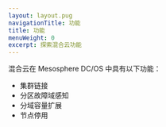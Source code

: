 ```yaml
---
layout: layout.pug
navigationTitle: 功能
title: 功能
menuWeight: 0
excerpt: 探索混合云功能
---
```


混合云在 Mesosphere DC/OS 中具有以下功能：
- 集群链接
- 分区故障域感知
- 分域容量扩展
- 节点停用
